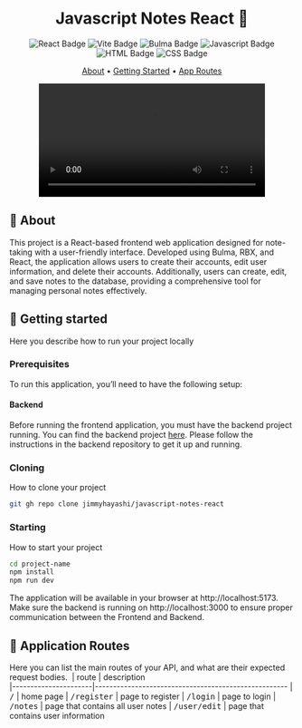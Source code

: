 <h1 align="center" style="font-weight: bold;">Javascript Notes React 📝</h1>

<p align="center">
  <img src="https://img.shields.io/badge/React-005CFE?style=for-the-badge&logo=react" alt="React Badge"/>
  <img src="https://img.shields.io/badge/vite-%23646CFF.svg?style=for-the-badge&logo=vite&logoColor=white" alt="Vite Badge"/>
  <img src="https://img.shields.io/badge/bulma-00D0B1?style=for-the-badge&logo=bulma&logoColor=white" alt="Bulma Badge"/>
  <img src="https://img.shields.io/badge/Javascript-000?style=for-the-badge&logo=javascript" alt="Javascript Badge"/>
  <img src="https://img.shields.io/badge/html5-%23E34F26.svg?style=for-the-badge&logo=html5&logoColor=white" alt="HTML Badge"/>
  <img src="https://img.shields.io/badge/css3-%231572B6.svg?style=for-the-badge&logo=css3&logoColor=white" alt="CSS Badge"/>
</p>

<p align="center">
 <a href="#about">About</a> • 
 <a href="#started">Getting Started</a> • 
 <a href="#started">App Routes</a>
</p>


<p align="center">
    <video src="[../.github/example.mp4](https://github.com/user-attachments/assets/4b55d451-1017-48e0-8139-6b03600bb89b)" alt="Video Example" width="400px" controls>
        Your browser does not support video tags.
    </video>
</p>

<h2 id="started">📌 About</h2>

This project is a React-based frontend web application designed for note-taking with a user-friendly interface. Developed using Bulma, RBX, and React, the application allows users to create their accounts, edit user information, and delete their accounts. Additionally, users can create, edit, and save notes to the database, providing a comprehensive tool for managing personal notes effectively.

<h2 id="started">🚀 Getting started</h2>

Here you describe how to run your project locally

<h3>Prerequisites</h3>

To run this application, you’ll need to have the following setup:

<h4>Backend</h4>

Before running the frontend application, you must have the backend project running. You can find the backend project [here](https://github.com/jimmyhayashi/javascript-notes-backend.git). Please follow the instructions in the backend repository to get it up and running.


<h3>Cloning</h3>

How to clone your project

```bash
git gh repo clone jimmyhayashi/javascript-notes-react
```

<h3>Starting</h3>

How to start your project

```bash
cd project-name
npm install
npm run dev
```

The application will be available in your browser at http://localhost:5173. Make sure the backend is running on http://localhost:3000 to ensure proper communication between the Frontend and Backend.

<h2 id="routes">📍 Application Routes</h2>

Here you can list the main routes of your API, and what are their expected request bodies.
​
| route               | description                                          
|----------------------|-----------------------------------------------------
| <kbd>/</kbd>          | home page
| <kbd>/register</kbd>  | page to register
| <kbd>/login</kbd>     | page to login
| <kbd>/notes</kbd>     | page that contains all user notes
| <kbd>/user/edit</kbd> | page that contains user information


